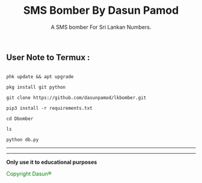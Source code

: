 <h1 align="center">SMS Bomber By Dasun Pamod</h1>

<p align="center">  A SMS bomber For Sri Lankan Numbers.</p><br>

## User Note to Termux :

```bhash

phk update && apt upgrade 

pkg install git python

git clone https://github.com/dasunpamod/lkbomber.git

pip3 install -r requirements.txt

cd Dbomber

ls

python db.py

```

___

____

**Only use it to educational purposes**

<p style="color:green ">Copyright Dasun®</p>


